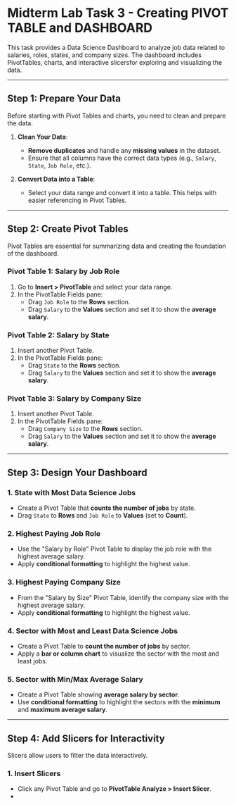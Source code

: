 # Midterm Lab Task 3 - Creating PIVOT TABLE and DASHBOARD


This task provides a Data Science Dashboard to analyze job data related to salaries, roles, states, and company sizes. The dashboard includes PivotTables, charts, and interactive slicersfor exploring and visualizing the data.

---

## Step 1: Prepare Your Data

Before starting with Pivot Tables and charts, you need to clean and prepare the data.

1. **Clean Your Data**:
   - **Remove duplicates** and handle any **missing values** in the dataset.
   - Ensure that all columns have the correct data types (e.g., `Salary`, `State`, `Job Role`, etc.).
   
2. **Convert Data into a Table**:
   - Select your data range and convert it into a table. This helps with easier referencing in Pivot Tables.

---

## Step 2: Create Pivot Tables

Pivot Tables are essential for summarizing data and creating the foundation of the dashboard.

### Pivot Table 1: Salary by Job Role
1. Go to **Insert > PivotTable** and select your data range.
2. In the PivotTable Fields pane:
   - Drag `Job Role` to the **Rows** section.
   - Drag `Salary` to the **Values** section and set it to show the **average salary**.

### Pivot Table 2: Salary by State
1. Insert another Pivot Table.
2. In the PivotTable Fields pane:
   - Drag `State` to the **Rows** section.
   - Drag `Salary` to the **Values** section and set it to show the **average salary**.

### Pivot Table 3: Salary by Company Size
1. Insert another Pivot Table.
2. In the PivotTable Fields pane:
   - Drag `Company Size` to the **Rows** section.
   - Drag `Salary` to the **Values** section and set it to show the **average salary**.

---

## Step 3: Design Your Dashboard

### 1. **State with Most Data Science Jobs**
   - Create a Pivot Table that **counts the number of jobs** by state.
   - Drag `State` to **Rows** and `Job Role` to **Values** (set to **Count**).

### 2. **Highest Paying Job Role**
   - Use the "Salary by Role" Pivot Table to display the job role with the highest average salary.
   - Apply **conditional formatting** to highlight the highest value.

### 3. **Highest Paying Company Size**
   - From the "Salary by Size" Pivot Table, identify the company size with the highest average salary.
   - Apply **conditional formatting** to highlight the highest value.

### 4. **Sector with Most and Least Data Science Jobs**
   - Create a Pivot Table to **count the number of jobs** by sector.
   - Apply a **bar or column chart** to visualize the sector with the most and least jobs.

### 5. **Sector with Min/Max Average Salary**
   - Create a Pivot Table showing **average salary by sector**.
   - Use **conditional formatting** to highlight the sectors with the **minimum** and **maximum average salary**.

---

## Step 4: Add Slicers for Interactivity

Slicers allow users to filter the data interactively.

### 1. **Insert Slicers**
   - Click any Pivot Table and go to **PivotTable Analyze > Insert Slicer**.
   - 

